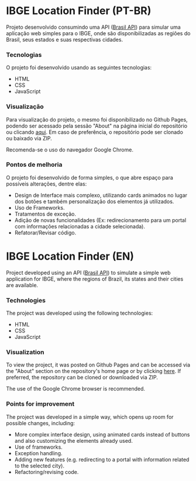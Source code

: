 # IBGE Location Finder (PT-BR)

Projeto desenvolvido consumindo uma API ([Brasil API](https://brasilapi.com.br/docs)) para simular uma aplicação web simples para o IBGE, onde são disponibilizadas as regiões do Brasil, seus estados e suas respectivas cidades.

### Tecnologias
O projeto foi desenvolvido usando as seguintes tecnologias:
- HTML
- CSS
- JavaScript

### Visualização
Para visualização do projeto, o mesmo foi disponibilizado no Github Pages, podendo ser acessado pela sessão "About" na página inicial do repositório ou clicando [aqui](https://sandromaciel.github.io/locations-finder/).
Em caso de preferência, o repositório pode ser clonado ou baixado via ZIP.

Recomenda-se o uso do navegador Google Chrome.

### Pontos de melhoria
O projeto foi desenvolvido de forma simples, o que abre espaço para possíveis alterações, dentre elas:

- Design de Interface mais complexo, utilizando cards animados no lugar dos botões e também personalização dos elementos já utilizados.
- Uso de Frameworks.
- Tratamentos de exceção.
- Adição de novas funcionalidades (Ex: redirecionamento para um portal com informações relacionadas a cidade selecionada).
- Refatorar/Revisar código.


# IBGE Location Finder (EN)

Project developed using an API ([Brasil API](https://brasilapi.com.br/docs)) to simulate a simple web application for IBGE, where the regions of Brazil, its states and their cities are available.

### Technologies
The project was developed using the following technologies:
- HTML
- CSS
- JavaScript

### Visualization
To view the project, it was posted on Github Pages and can be accessed via the "About" section on the repository's home page or by clicking [here](https://sandromaciel.github.io/locations-finder/).
If preferred, the repository can be cloned or downloaded via ZIP.

The use of the Google Chrome browser is recommended.

### Points for improvement
The project was developed in a simple way, which opens up room for possible changes, including:
- More complex interface design, using animated cards instead of buttons and also customizing the elements already used.
- Use of frameworks.
- Exception handling.
- Adding new features (e.g. redirecting to a portal with information related to the selected city).
- Refactoring/revising code.
  
  

